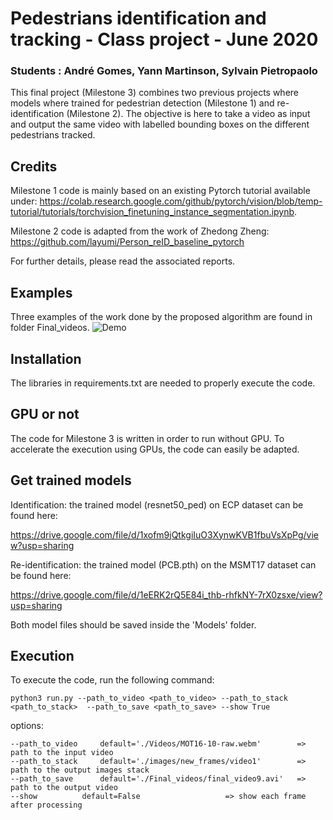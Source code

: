 # Pedestrians identification and tracking - Class project - June 2020
### Students : André Gomes, Yann Martinson, Sylvain Pietropaolo

This final project (Milestone 3) combines two previous projects where models where trained for pedestrian detection (Milestone 1) and re-identification (Milestone 2). The objective is here to take a video as input and output the same video with labelled bounding boxes on the different pedestrians tracked.

## Credits
Milestone 1 code is mainly based on an existing Pytorch tutorial available under: https://colab.research.google.com/github/pytorch/vision/blob/temp-tutorial/tutorials/torchvision_finetuning_instance_segmentation.ipynb.

Milestone 2 code is adapted from the work of Zhedong Zheng: https://github.com/layumi/Person_reID_baseline_pytorch

For further details, please read the associated reports. 

## Examples
Three examples of the work done by the proposed algorithm are found in folder Final_videos. 
![Demo](demo/demo.gif)

## Installation
The libraries in requirements.txt are needed to properly execute the code. 

## GPU or not
The code for Milestone 3 is written in order to run without GPU. To accelerate the execution using GPUs, the code can easily be adapted.

## Get trained models
Identification: the trained model (resnet50_ped) on ECP dataset can be found here:

https://drive.google.com/file/d/1xofm9jQtkgiIuO3XynwKVB1fbuVsXpPg/view?usp=sharing

Re-identification: the trained model (PCB.pth) on the MSMT17 dataset can be found here:

https://drive.google.com/file/d/1eERK2rQ5E84i_thb-rhfkNY-7rX0zsxe/view?usp=sharing

Both model files should be saved inside the 'Models' folder.

## Execution
To execute the code, run the following command:

	python3 run.py --path_to_video <path_to_video> --path_to_stack <path_to_stack>  --path_to_save <path_to_save> --show True

options:

	--path_to_video 	default='./Videos/MOT16-10-raw.webm'		=> path to the input video
	--path_to_stack 	default='./images/new_frames/video1'	 	=> path to the output images stack
	--path_to_save	 	default='./Final_videos/final_video9.avi'	=> path to the output video
	--show		 	default=False					=> show each frame after processing

